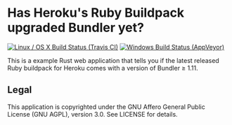 # Has Heroku's Ruby Buildpack upgraded Bundler yet?

[![Linux / OS X Build Status (Travis CI)](https://travis-ci.org/malept/hasbuildpackbundlerupgradedyet.svg?branch=master)](https://travis-ci.org/malept/hasbuildpackbundlerupgradedyet)
[![Windows Build Status (AppVeyor)](https://ci.appveyor.com/api/projects/status/eqy5m69di4luooge?svg=true)](https://ci.appveyor.com/project/malept/hasbuildpackbundlerupgradedyet)

This is a example Rust web application that tells you if the latest released Ruby buildpack for
Heroku comes with a version of Bundler ≥ 1.11.

## Legal

This application is copyrighted under the GNU Affero General Public License (GNU AGPL), version 3.0. See LICENSE for details.
